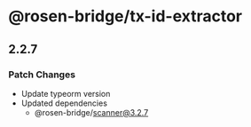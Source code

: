 # @rosen-bridge/tx-id-extractor

## 2.2.7

### Patch Changes

- Update typeorm version
- Updated dependencies
  - @rosen-bridge/scanner@3.2.7
